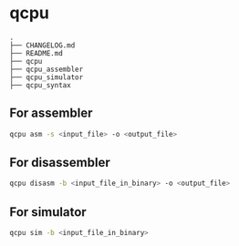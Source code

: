 # qcpu

```
.
├── CHANGELOG.md
├── README.md
├── qcpu
├── qcpu_assembler
├── qcpu_simulator
├── qcpu_syntax
```

## For assembler
  
```sh
qcpu asm -s <input_file> -o <output_file>
```

## For disassembler

```sh
qcpu disasm -b <input_file_in_binary> -o <output_file>
```

## For simulator

```sh
qcpu sim -b <input_file_in_binary>
```